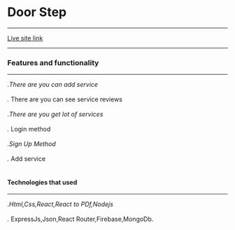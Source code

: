 # Door Step
****
[Live site link](https://learn-with-fun-9e5a8.web.app/)
****
### Features and functionality
****
.*There are you can add service<br></br>
.* There are you can see service reviews<br></br>
.*There are you get lot of services <br></br>
.* Login method <br></br>
.*Sign Up Method <br></br>
.* Add service  <br></br>

####  Technologies  that used
****
.*Html,Css,React,React to PDf,Nodejs<br></br>
.* ExpressJs,Json,React Router,Firebase,MongoDb.